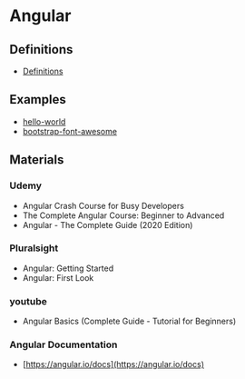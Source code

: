 # Angular

## Definitions
* [Definitions](definitions)

## Examples
* [hello-world](hello-world)
* [bootstrap-font-awesome](bootstrap-font-awesome)

## Materials
### Udemy
* Angular Crash Course for Busy Developers
* The Complete Angular Course: Beginner to Advanced
* Angular - The Complete Guide (2020 Edition)

### Pluralsight
* Angular: Getting Started
* Angular: First Look

### youtube
* Angular Basics (Complete Guide - Tutorial for Beginners)

### Angular Documentation
* [https://angular.io/docs](https://angular.io/docs)